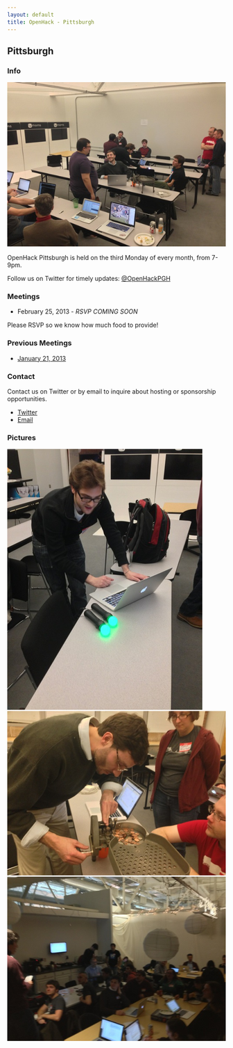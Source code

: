 ```yaml
---
layout: default
title: OpenHack - Pittsburgh
---
```


## Pittsburgh

### Info

![January 2013 OpenHackPGH](/pittsburgh/images/2013-01/general-talking.jpg)

OpenHack Pittsburgh is held on the third Monday of every month, from 7-9pm.

Follow us on Twitter for timely updates: [@OpenHackPGH](http://twitter.com/OpenHackPGH)

### Meetings

- February 25, 2013 - *RSVP COMING SOON*

Please RSVP so we know how much food to provide!

### Previous Meetings

- [January 21, 2013](http://www.meetup.com/pittsburgh-ruby/events/96033112/)

### Contact

Contact us on Twitter or by email to inquire about hosting or sponsorship opportunities.

- [Twitter](http://twitter.com/OpenHackPGH)
- [Email](mailto:justin.x.reese+OpenHack@gmail.com)

### Pictures

![Hacking PS Move controllers](/pittsburgh/images/2013-01/hacking-ps-move.jpg)
![Chad's Coin Counter](/pittsburgh/images/2013-01/whit-coin-counter.jpg)
![Addressing the Crowd](/pittsburgh/images/2013-01/dan-addressing-crowd.jpg)
